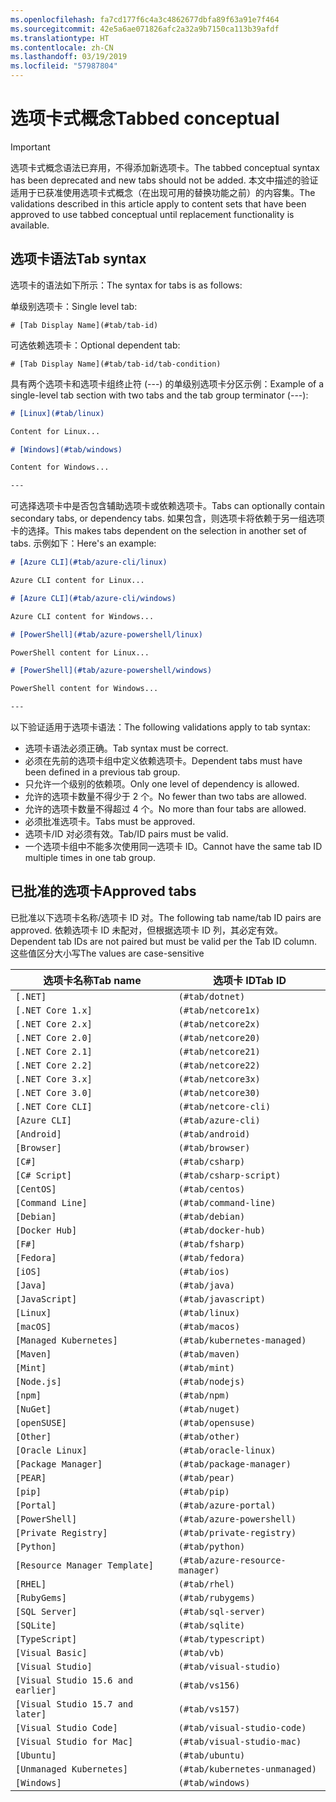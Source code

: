 ```yaml
---
ms.openlocfilehash: fa7cd177f6c4a3c4862677dbfa89f63a91e7f464
ms.sourcegitcommit: 42e5a6ae071826afc2a32a9b7150ca113b39afdf
ms.translationtype: HT
ms.contentlocale: zh-CN
ms.lasthandoff: 03/19/2019
ms.locfileid: "57987804"
---
```

# <a name="tabbed-conceptual"></a><span data-ttu-id="3f09a-101">选项卡式概念</span><span class="sxs-lookup"><span data-stu-id="3f09a-101">Tabbed conceptual</span></span>

> [!IMPORTANT]
> <span data-ttu-id="3f09a-102">选项卡式概念语法已弃用，不得添加新选项卡。</span><span class="sxs-lookup"><span data-stu-id="3f09a-102">The tabbed conceptual syntax has been deprecated and new tabs should not be added.</span></span> <span data-ttu-id="3f09a-103">本文中描述的验证适用于已获准使用选项卡式概念（在出现可用的替换功能之前）的内容集。</span><span class="sxs-lookup"><span data-stu-id="3f09a-103">The validations described in this article apply to content sets that have been approved to use tabbed conceptual until replacement functionality is available.</span></span>

## <a name="tab-syntax"></a><span data-ttu-id="3f09a-104">选项卡语法</span><span class="sxs-lookup"><span data-stu-id="3f09a-104">Tab syntax</span></span>

<span data-ttu-id="3f09a-105">选项卡的语法如下所示：</span><span class="sxs-lookup"><span data-stu-id="3f09a-105">The syntax for tabs is as follows:</span></span>

<span data-ttu-id="3f09a-106">单级别选项卡：</span><span class="sxs-lookup"><span data-stu-id="3f09a-106">Single level tab:</span></span>

`# [Tab Display Name](#tab/tab-id)`

<span data-ttu-id="3f09a-107">可选依赖选项卡：</span><span class="sxs-lookup"><span data-stu-id="3f09a-107">Optional dependent tab:</span></span>

`# [Tab Display Name](#tab/tab-id/tab-condition)`

<span data-ttu-id="3f09a-108">具有两个选项卡和选项卡组终止符 (---) 的单级别选项卡分区示例：</span><span class="sxs-lookup"><span data-stu-id="3f09a-108">Example of a single-level tab section with two tabs and the tab group terminator (---):</span></span>

```markdown
# [Linux](#tab/linux)

Content for Linux...

# [Windows](#tab/windows)

Content for Windows...

---
```

<span data-ttu-id="3f09a-109">可选择选项卡中是否包含辅助选项卡或依赖选项卡。</span><span class="sxs-lookup"><span data-stu-id="3f09a-109">Tabs can optionally contain secondary tabs, or dependency tabs.</span></span> <span data-ttu-id="3f09a-110">如果包含，则选项卡将依赖于另一组选项卡的选择。</span><span class="sxs-lookup"><span data-stu-id="3f09a-110">This makes tabs dependent on the selection in another set of tabs.</span></span> <span data-ttu-id="3f09a-111">示例如下：</span><span class="sxs-lookup"><span data-stu-id="3f09a-111">Here's an example:</span></span>

```markdown
# [Azure CLI](#tab/azure-cli/linux)

Azure CLI content for Linux...

# [Azure CLI](#tab/azure-cli/windows)

Azure CLI content for Windows...

# [PowerShell](#tab/azure-powershell/linux)

PowerShell content for Linux...

# [PowerShell](#tab/azure-powershell/windows)

PowerShell content for Windows...

---
```

<span data-ttu-id="3f09a-112">以下验证适用于选项卡语法：</span><span class="sxs-lookup"><span data-stu-id="3f09a-112">The following validations apply to tab syntax:</span></span>

- <span data-ttu-id="3f09a-113">选项卡语法必须正确。</span><span class="sxs-lookup"><span data-stu-id="3f09a-113">Tab syntax must be correct.</span></span>
- <span data-ttu-id="3f09a-114">必须在先前的选项卡组中定义依赖选项卡。</span><span class="sxs-lookup"><span data-stu-id="3f09a-114">Dependent tabs must have been defined in a previous tab group.</span></span>
- <span data-ttu-id="3f09a-115">只允许一个级别的依赖项。</span><span class="sxs-lookup"><span data-stu-id="3f09a-115">Only one level of dependency is allowed.</span></span>
- <span data-ttu-id="3f09a-116">允许的选项卡数量不得少于 2 个。</span><span class="sxs-lookup"><span data-stu-id="3f09a-116">No fewer than two tabs are allowed.</span></span>
- <span data-ttu-id="3f09a-117">允许的选项卡数量不得超过 4 个。</span><span class="sxs-lookup"><span data-stu-id="3f09a-117">No more than four tabs are allowed.</span></span>
- <span data-ttu-id="3f09a-118">必须批准选项卡。</span><span class="sxs-lookup"><span data-stu-id="3f09a-118">Tabs must be approved.</span></span>
- <span data-ttu-id="3f09a-119">选项卡/ID 对必须有效。</span><span class="sxs-lookup"><span data-stu-id="3f09a-119">Tab/ID pairs must be valid.</span></span>
- <span data-ttu-id="3f09a-120">一个选项卡组中不能多次使用同一选项卡 ID。</span><span class="sxs-lookup"><span data-stu-id="3f09a-120">Cannot have the same tab ID multiple times in one tab group.</span></span>

## <a name="approved-tabs"></a><span data-ttu-id="3f09a-121">已批准的选项卡</span><span class="sxs-lookup"><span data-stu-id="3f09a-121">Approved tabs</span></span>

<span data-ttu-id="3f09a-122">已批准以下选项卡名称/选项卡 ID 对。</span><span class="sxs-lookup"><span data-stu-id="3f09a-122">The following tab name/tab ID pairs are approved.</span></span> <span data-ttu-id="3f09a-123">依赖选项卡 ID 未配对，但根据选项卡 ID 列，其必定有效。</span><span class="sxs-lookup"><span data-stu-id="3f09a-123">Dependent tab IDs are not paired but must be valid per the Tab ID column.</span></span> <span data-ttu-id="3f09a-124">这些值区分大小写</span><span class="sxs-lookup"><span data-stu-id="3f09a-124">The values are case-sensitive</span></span>

|<span data-ttu-id="3f09a-125">选项卡名称</span><span class="sxs-lookup"><span data-stu-id="3f09a-125">Tab name</span></span>              |<span data-ttu-id="3f09a-126">选项卡 ID</span><span class="sxs-lookup"><span data-stu-id="3f09a-126">Tab ID</span></span>            |
|----------------------|------------------|
|`[.NET]`              |`(#tab/dotnet)`   |
|`[.NET Core 1.x]`     |`(#tab/netcore1x)`|
|`[.NET Core 2.x]`     |`(#tab/netcore2x)`|
|`[.NET Core 2.0]`     |`(#tab/netcore20)`|
|`[.NET Core 2.1]`     |`(#tab/netcore21)`|
|`[.NET Core 2.2]`     |`(#tab/netcore22)`|
|`[.NET Core 3.x]`     |`(#tab/netcore3x)`|
|`[.NET Core 3.0]`     |`(#tab/netcore30)`|
|`[.NET Core CLI]`     |`(#tab/netcore-cli)`|
|`[Azure CLI]`         |`(#tab/azure-cli)`|
|`[Android]`           |`(#tab/android)`  |
|`[Browser]`           |`(#tab/browser)`  |
|`[C#]`                |`(#tab/csharp)`   |
|`[C# Script]`         |`(#tab/csharp-script)`|
|`[CentOS]`            |`(#tab/centos)`|
|`[Command Line]`      |`(#tab/command-line)`|
|`[Debian]`            |`(#tab/debian)`|
|`[Docker Hub]`        |`(#tab/docker-hub)`|
|`[F#]`                |`(#tab/fsharp)`|
|`[Fedora]`            |`(#tab/fedora)`|
|`[iOS]`               |`(#tab/ios)`      |
|`[Java]`              |`(#tab/java)`|
|`[JavaScript]`        |`(#tab/javascript)`|
|`[Linux]`             |`(#tab/linux)`    |
|`[macOS]`             |`(#tab/macos)`    |
|`[Managed Kubernetes]`|`(#tab/kubernetes-managed)`|
|`[Maven]`             |`(#tab/maven)`|
|`[Mint]`              |`(#tab/mint)`|
|`[Node.js]`           |`(#tab/nodejs)`|
|`[npm]`               |`(#tab/npm)` |
|`[NuGet]`             |`(#tab/nuget)`|
|`[openSUSE]`          |`(#tab/opensuse)`|
|`[Other]`             |`(#tab/other)` |
|`[Oracle Linux]`      |`(#tab/oracle-linux)`|
|`[Package Manager]`   |`(#tab/package-manager)` |
|`[PEAR]`              |`(#tab/pear)`|
|`[pip]`               |`(#tab/pip)`|
|`[Portal]`            |`(#tab/azure-portal)`    |
|`[PowerShell]`        |`(#tab/azure-powershell)`|
|`[Private Registry]`  |`(#tab/private-registry)`|
|`[Python]`            |`(#tab/python)`|
|`[Resource Manager Template]`|`(#tab/azure-resource-manager)`|
|`[RHEL]`              |`(#tab/rhel)`|
|`[RubyGems]`          |`(#tab/rubygems)`|
|`[SQL Server]`        |`(#tab/sql-server)`|
|`[SQLite]`            |`(#tab/sqlite)`|
|`[TypeScript]`        |`(#tab/typescript)`|
|`[Visual Basic]`      |`(#tab/vb)` |
|`[Visual Studio]`     |`(#tab/visual-studio)`|
|`[Visual Studio 15.6 and earlier]`|`(#tab/vs156)`|
|`[Visual Studio 15.7 and later]`  |`(#tab/vs157)`|
|`[Visual Studio Code]`            |`(#tab/visual-studio-code)`|
|`[Visual Studio for Mac]`         |`(#tab/visual-studio-mac)`|
|`[Ubuntu]`                        |`(#tab/ubuntu)`|
|`[Unmanaged Kubernetes]`          |`(#tab/kubernetes-unmanaged)`|
|`[Windows]`   |`(#tab/windows)`   |